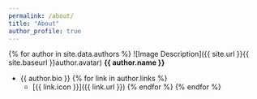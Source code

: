 ```yaml
---
permalink: /about/
title: "About"
author_profile: true
---
```


{% for author in site.data.authors %}
![Image Description]({{ site.url }}{{ site.baseurl }}author.avatar)
**{{ author.name }}**
- {{ author.bio }}
{% for link in author.links %}
    - [{{ link.icon }}]({{ link.url }})
{% endfor %}
{% endfor %}


